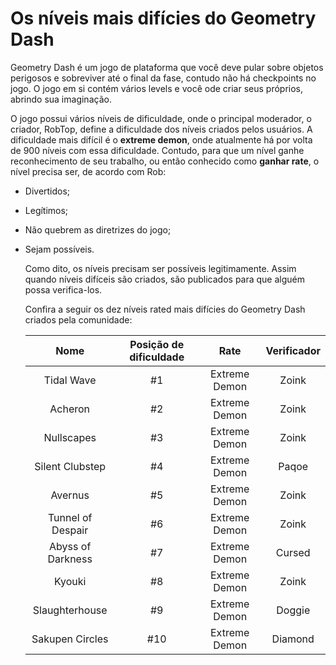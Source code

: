 # Os níveis mais difícies do Geometry Dash

  Geometry Dash é um jogo de plataforma que você deve pular sobre objetos perigosos e sobreviver até o final da fase, contudo não há checkpoints no jogo. O jogo em si contém vários levels e você ode criar seus próprios, abrindo sua imaginação.

  O jogo possui vários níveis de dificuldade, onde o principal moderador, o criador, RobTop, define a dificuldade dos níveis criados 
pelos usuários. A dificuldade mais difícil é o **extreme demon**, onde atualmente há por volta de 900 níveis com essa dificuldade. Contudo, para que um nível ganhe reconhecimento de seu trabalho, ou então conhecido como **ganhar rate**, o nível precisa ser, de acordo com Rob:
- Divertidos;
- Legítimos;
- Não quebrem as diretrizes do jogo;
- Sejam possíveis.

  Como dito, os níveis precisam ser possíveis legitimamente. Assim quando níveis difíceis são criados, são publicados para que alguém possa verifica-los.

  Confira a seguir os dez níveis rated mais difícies do Geometry Dash criados pela comunidade:

  |Nome|Posição de dificuldade|Rate|Verificador|
  |:---------------:|:-----------------:|:---------------------:|:-----------------:|
  |Tidal Wave|#1|Extreme Demon|Zoink|
  |Acheron|#2|Extreme Demon|Zoink|
  |Nullscapes|#3|Extreme Demon|Zoink|
  |Silent Clubstep|#4|Extreme Demon|Paqoe|
  |Avernus|#5|Extreme Demon|Zoink|
  |Tunnel of Despair|#6|Extreme Demon|Zoink|
  |Abyss of Darkness|#7|Extreme Demon|Cursed|
  |Kyouki|#8|Extreme Demon|Zoink|
  |Slaughterhouse|#9|Extreme Demon|Doggie|
  |Sakupen Circles|#10|Extreme Demon|Diamond|
